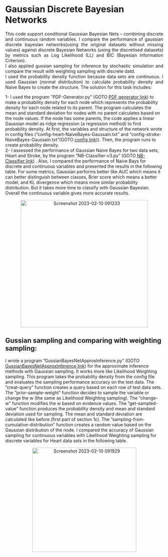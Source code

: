 # Gaussian Discrete Bayesian Networks
<p align="justify">
This code support conditional Gaussian Bayesian Nets – combining discrete and continuous random variables. I compare the
performance of gaussian discrete bayesian networks(using the original datasets without missing values) against discrete Bayesian 
Networks (using the discretised datasets) by metrics such as Log Likelihood (LL) and BIC (Bayesian Information Criterion). <br/>
I also applied gussian sampling for inference by stochastic simulation and compare the result with weighting sampling with discrete datd.<br/>
I used the probability density function because data sets are continuous. I used Gaussian (normal distribution) to calculate probability density and Naive Bayes to create the structure. The solution for this task includes:<br/>
</p>

1- I used the program ”PDF-Generator.py” (GOTO [PDF generator link](https://github.com/Afsaneh-Karami/Artificial-intelligence/blob/main/Gaussian%20Discrete%20Bayesian%20Networks/PDF_Generator.py)) to make a
probability density for each node which represents the probability density for each node related to its parent. The program calculates the mean and standard deviation for nodes with no parent calculates based on the node values. If the node has some parents, the code applies a linear Gaussian model as ridge regression (a regression method) to find probability density. At first, the variables and structure of the network wrote in config files (”config-heart-NaiveBayes-Gaussain.txt”
and ”config-stroke-NaiveBayes-Gaussain.txt”(GOTO [config link](https://github.com/Afsaneh-Karami/Artificial-intelligence/blob/main/Gaussian%20Discrete%20Bayesian%20Networks/config-heart-NaiveBayes-Gussain.txt))). Then, the program runs to create probability density.<br/>
2- I assessed the performance of Gaussian Naive Bayes for two data sets, Heart and Stroke, by the program ”NB-Classifier-v3.py” (GOTO [NB-Classifier link](https://github.com/Afsaneh-Karami/Artificial-intelligence/blob/main/Gaussian%20Discrete%20Bayesian%20Networks/NB_Classifier_v3.py)) . Also, I compared the performance of Naive Bays for discrete and continuous variables and presented the results
in the following table. For some metrics, Gaussian performs better like AUC which means it can better distinguish between classes, Brier score which means a better model, and KL divergence which means more similar probability distribution. But it takes more time to classify with Gaussian Bayesian. Overall the continuous variable gives more accurate results.

<p align="center">
<img width="406" alt="Screenshot 2023-02-10 091233" src="https://user-images.githubusercontent.com/78735911/218051349-95df3bb4-d193-46e2-b979-cfbd4610a283.png">
</p>

## Gussian sampling and comparing with weighting sampling:
I wrote a program ”GussianBayesNetApproxInference.py” (GOTO [GussianBayesNetApproxInference link](https://github.com/Afsaneh-Karami/Artificial-intelligence/blob/main/Gaussian%20Discrete%20Bayesian%20Networks/GussianBayesNetApproxInference.py))
for the approximate inference methods with Gaussian sampling. It works more like Likelihood Weighting sampling.
This program takes the probability density from the config
file and evaluates the sampling performance accuracy on the
test data. The ”creat-query” function creates a query based on
each row of test data sets. The ”prior-sample-weight” function
decides to sample the variable or change the w (the same
as Likelihood Weighting sampling). The ”change-w” function
modifies the w based on evidence values. The ”get-sampled-value” function produces the probability density and mean and
standard deviation used for sampling. The mean and standard
deviation are calculated like before (first part of section 1c).
The ”sampling-from-cumulative-distribution” function creates
a random value based on the Gaussian distribution of the node.
I compared the accuracy of Gaussian sampling for continuous
variables with Likelihood Weighting sampling for discrete
variables for Heart data sets in the following table.<br/>
<p align="center">
<img width="332" alt="Screenshot 2023-02-10 091929" src="https://user-images.githubusercontent.com/78735911/218052967-8ff06516-6c6e-4669-991f-2e86daed744b.png">
</p>


